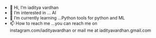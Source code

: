 - 👋 Hi, I’m iaditya vardhan
- 👀 I’m interested in ... AI
- 🌱 I’m currently learning ...Python tools for python and ML
- 📫 How to reach me ...you can reach me on instagram.com/iadityavardhan or mail me at iadityavardhan.gmail.com

<!---
iadityavardhan/iadityavardhan is a ✨ special ✨ repository because its `README.md` (this file) appears on your GitHub profile.
You can click the Preview link to take a look at your changes.
--->
